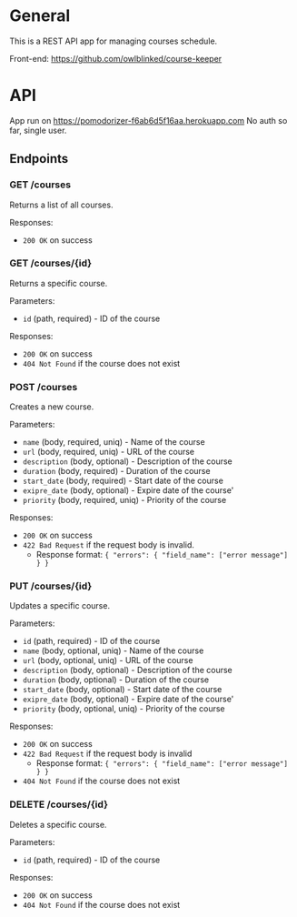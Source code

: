 # General 

This is a REST API app for managing courses schedule.

Front-end: https://github.com/owlblinked/course-keeper

# API

App run on https://pomodorizer-f6ab6d5f16aa.herokuapp.com
No auth so far, single user.  

## Endpoints

### GET /courses

Returns a list of all courses.

Responses:

- `200 OK` on success

### GET /courses/{id}

Returns a specific course.

Parameters:

- `id` (path, required) - ID of the course

Responses:

- `200 OK` on success
- `404 Not Found` if the course does not exist

### POST /courses

Creates a new course.

Parameters:

- `name` (body, required, uniq) - Name of the course
- `url` (body, required, uniq) - URL of the course
- `description` (body, optional) - Description of the course
- `duration` (body, required) - Duration of the course
- `start_date` (body, required) - Start date of the course
- `exipre_date` (body, optional) - Expire date of the course'
- `priority` (body, required, uniq) - Priority of the course

Responses:

- `200 OK` on success
- `422 Bad Request` if the request body is invalid.
  - Response format: `{ "errors": { "field_name": ["error message"] } }` 


### PUT /courses/{id}

Updates a specific course.

Parameters:

- `id` (path, required) - ID of the course
- `name` (body, optional, uniq) - Name of the course
- `url` (body, optional, uniq) - URL of the course
- `description` (body, optional) - Description of the course
- `duration` (body, optional) - Duration of the course
- `start_date` (body, optional) - Start date of the course
- `exipre_date` (body, optional) - Expire date of the course'
- `priority` (body, optional, uniq) - Priority of the course

Responses:

- `200 OK` on success
- `422 Bad Request` if the request body is invalid
    - Response format: `{ "errors": { "field_name": ["error message"] } }`
- `404 Not Found` if the course does not exist

### DELETE /courses/{id}

Deletes a specific course.

Parameters:

- `id` (path, required) - ID of the course

Responses:

- `200 OK` on success
- `404 Not Found` if the course does not exist
